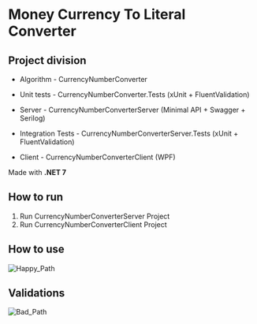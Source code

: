# Money Currency To Literal Converter

## Project division

- Algorithm - CurrencyNumberConverter

- Unit tests - CurrencyNumberConverter.Tests (xUnit + FluentValidation)

- Server - CurrencyNumberConverterServer (Minimal API + Swagger + Serilog)

- Integration Tests - CurrencyNumberConverterServer.Tests (xUnit + FluentValidation)

- Client - CurrencyNumberConverterClient (WPF)

Made with **.NET 7**

## How to run

1. Run CurrencyNumberConverterServer Project
2. Run CurrencyNumberConverterClient Project

## How to use

![Happy_Path](https://i.imgur.com/SfmcTNs.gif)

## Validations

![Bad_Path](https://i.imgur.com/Q4KM9lf.gif)
